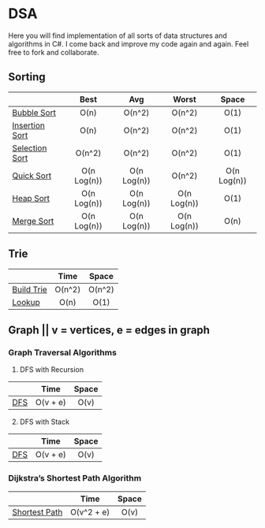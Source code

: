# DSA
Here you will find implementation of all sorts of data structures and algorithms in C#. I come back and improve my code again and again. Feel free to fork and collaborate.

## Sorting
|                 | Best        | Avg         | Worst       | Space       |
| ----------------|:-----------:|:-----------:|:-----------:|:-----------:|
| [Bubble Sort](https://github.com/RikamPalkar/DSA/blob/main/Sorting/BubbleSort.cs)     | O(n)        | O(n^2)      | O(n^2)      | O(1)        |
| [Insertion Sort](https://github.com/RikamPalkar/DSA/blob/main/Sorting/InsertionSort.cs)  | O(n)        | O(n^2)      | O(n^2)      | O(1)        |
| [Selection Sort](https://github.com/RikamPalkar/DSA/blob/main/Sorting/SelectionSort.cs)  | O(n^2)      | O(n^2)      | O(n^2)      | O(1)        |
| [Quick Sort](https://github.com/RikamPalkar/DSA/blob/main/Sorting/QuickSort.cs)      | O(n Log(n)) | O(n Log(n)) | O(n^2)      | O(n Log(n)) |
| [Heap Sort](https://github.com/RikamPalkar/DSA/blob/main/Sorting/HeapSort.cs)       | O(n Log(n)) | O(n Log(n)) | O(n Log(n)) | O(1)        |
| [Merge Sort](https://github.com/RikamPalkar/DSA/blob/main/Sorting/MergeSort%20Optimized.cs)      | O(n Log(n)) | O(n Log(n)) | O(n Log(n)) | O(n)        |

## Trie
|                 | Time        | Space       |
| ----------------|:-----------:|:-----------:|
| [Build Trie](https://github.com/RikamPalkar/DSA/blob/main/Trie/SuffixTrie.cs)      | O(n^2)      | O(n^2)      |
| [Lookup](https://github.com/RikamPalkar/DSA/blob/main/Trie/SuffixTrie.cs)          | O(n)        | O(1)        |


## Graph ||  v = vertices, e = edges in graph
### Graph Traversal Algorithms
1. DFS with Recursion

|                 | Time        | Space       |
| ----------------|:-----------:|:-----------:|
| [DFS](https://github.com/RikamPalkar/DSA/blob/main/Graphs/Graph%20Traversal%20Algorithms/DFS%20Recursion.cs)   |O(v + e)   | O(v)        |

2. DFS with Stack

|                 | Time        | Space       |
| ----------------|:-----------:|:-----------:|
| [DFS](https://github.com/RikamPalkar/DSA/blob/main/Graphs/Graph%20Traversal%20Algorithms/DFS%20Stack.cs)   |O(v + e)   | O(v)        |


### Dijkstra’s Shortest Path Algorithm


|                 | Time        | Space       |
| ----------------|:-----------:|:-----------:|
| [Shortest Path](https://github.com/RikamPalkar/DSA/blob/main/Graphs/Dijkstra%20Algorithm/Dijkstra's%20Algorithm.cs)   |O(v^2 + e)   | O(v)        |
